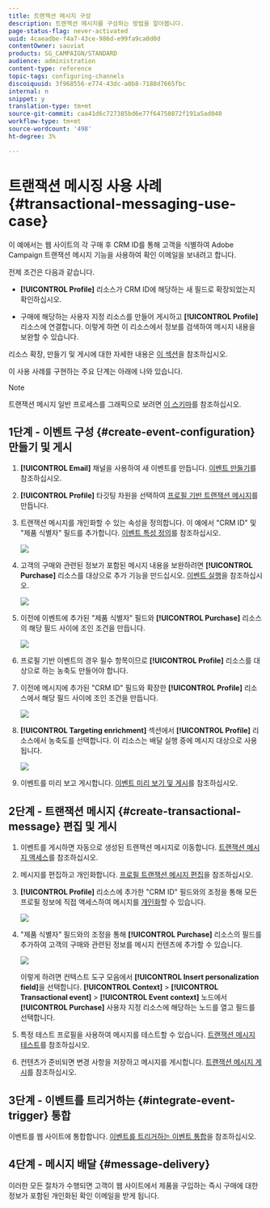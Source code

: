 ```yaml
---
title: 트랜잭션 메시지 구성
description: 트랜잭션 메시지를 구성하는 방법을 알아봅니다.
page-status-flag: never-activated
uuid: 4caeadbe-f4a7-43ce-986d-e99fa9ca0d0d
contentOwner: sauviat
products: SG_CAMPAIGN/STANDARD
audience: administration
content-type: reference
topic-tags: configuring-channels
discoiquuid: 3f968556-e774-43dc-a0b8-7188d7665fbc
internal: n
snippet: y
translation-type: tm+mt
source-git-commit: caa41d6c727385bd6e77f64750872f191a5ad040
workflow-type: tm+mt
source-wordcount: '498'
ht-degree: 3%

---
```



# 트랜잭션 메시징 사용 사례 {#transactional-messaging-use-case}

이 예에서는 웹 사이트의 각 구매 후 CRM ID를 통해 고객을 식별하여 Adobe Campaign 트랜잭션 메시지 기능을 사용하여 확인 이메일을 보내려고 합니다.

전제 조건은 다음과 같습니다.

* **[!UICONTROL Profile]** 리소스가 CRM ID에 해당하는 새 필드로 확장되었는지 확인하십시오.

* 구매에 해당하는 사용자 지정 리소스를 만들어 게시하고 **[!UICONTROL Profile]** 리소스에 연결합니다. 이렇게 하면 이 리소스에서 정보를 검색하여 메시지 내용을 보완할 수 있습니다.

리소스 확장, 만들기 및 게시에 대한 자세한 내용은 [이 섹션](../../developing/using/key-steps-to-add-a-resource.md)을 참조하십시오.

이 사용 사례를 구현하는 주요 단계는 아래에 나와 있습니다.

>[!NOTE]
>
>트랜잭션 메시지 일반 프로세스를 그래픽으로 보려면 [이 스키마](../../channels/using/getting-started-with-transactional-msg.md#key-steps)를 참조하십시오.

## 1단계 - 이벤트 구성 {#create-event-configuration} 만들기 및 게시

1. **[!UICONTROL Email]** 채널을 사용하여 새 이벤트를 만듭니다. [이벤트 만들기](../../channels/using/configuring-transactional-event.md#creating-an-event)를 참조하십시오.

1. **[!UICONTROL Profile]** 타깃팅 차원을 선택하여 [프로필 기반 트랜잭션 메시지](../../channels/using/configuring-transactional-event.md#profile-based-transactional-messages)를 만듭니다.

1. 트랜잭션 메시지를 개인화할 수 있는 속성을 정의합니다. 이 예에서 &quot;CRM ID&quot; 및 &quot;제품 식별자&quot; 필드를 추가합니다. [이벤트 특성 정의](../../channels/using/configuring-transactional-event.md#defining-the-event-attributes)를 참조하십시오.

   ![](assets/message-center_usecase1.png)

1. 고객의 구매와 관련된 정보가 포함된 메시지 내용을 보완하려면 **[!UICONTROL Purchase]** 리소스를 대상으로 추가 기능을 만드십시오. [이벤트 실행](../../channels/using/configuring-transactional-event.md#enriching-the-transactional-message-content)을 참조하십시오.

   ![](assets/message-center_usecase2.png)

1. 이전에 이벤트에 추가된 &quot;제품 식별자&quot; 필드와 **[!UICONTROL Purchase]** 리소스의 해당 필드 사이에 조인 조건을 만듭니다.

   ![](assets/message-center_usecase3.png)

1. 프로필 기반 이벤트의 경우 필수 항목이므로 **[!UICONTROL Profile]** 리소스를 대상으로 하는 농축도 만들어야 합니다.

1. 이전에 메시지에 추가된 &quot;CRM ID&quot; 필드와 확장한 **[!UICONTROL Profile]** 리소스에서 해당 필드 사이에 조인 조건을 만듭니다.<!--What's the purpose to have created a CRM ID for this event and to have the CRM ID as a join condition? could it be any other field provided you created it in the event?-->

   ![](assets/message-center_usecase4.png)

1. **[!UICONTROL Targeting enrichment]** 섹션에서 **[!UICONTROL Profile]** 리소스에서 농축도를 선택합니다. 이 리소스는 배달 실행 중에 메시지 대상으로 사용됩니다.

   ![](assets/message-center_usecase5.png)

1. 이벤트를 미리 보고 게시합니다. [이벤트 미리 보기 및 게시](../../channels/using/publishing-transactional-event.md#previewing-and-publishing-the-event)를 참조하십시오.

## 2단계 - 트랜잭션 메시지 {#create-transactional-message} 편집 및 게시

1. 이벤트를 게시하면 자동으로 생성된 트랜잭션 메시지로 이동합니다. [트랜잭션 메시지 액세스](../../channels/using/editing-transactional-message.md#accessing-transactional-messages)를 참조하십시오.

1. 메시지를 편집하고 개인화합니다. [프로필 트랜잭션 메시지 편집](../../channels/using/editing-transactional-message.md#editing-profile-transactional-message)을 참조하십시오.

1. **[!UICONTROL Profile]** 리소스에 추가한 &quot;CRM ID&quot; 필드와의 조정을 통해 모든 프로필 정보에 직접 액세스하여 메시지를 [개인화](../../designing/using/personalization.md#inserting-a-personalization-field)할 수 있습니다.

   ![](assets/message-center_usecase6.png)

1. &quot;제품 식별자&quot; 필드와의 조정을 통해 **[!UICONTROL Purchase]** 리소스의 필드를 추가하여 고객의 구매와 관련된 정보를 메시지 컨텐츠에 추가할 수 있습니다.

   ![](assets/message-center_usecase7.png)

   이렇게 하려면 컨텍스트 도구 모음에서 **[!UICONTROL Insert personalization field]**&#x200B;을 선택합니다. **[!UICONTROL Context]** > **[!UICONTROL Transactional event]** > **[!UICONTROL Event context]** 노드에서 **[!UICONTROL Purchase]** 사용자 지정 리소스에 해당하는 노드를 열고 필드를 선택합니다.

1. 특정 테스트 프로필을 사용하여 메시지를 테스트할 수 있습니다. [트랜잭션 메시지 테스트](../../channels/using/testing-transactional-message.md#testing-a-transactional-message)를 참조하십시오.

1. 컨텐츠가 준비되면 변경 사항을 저장하고 메시지를 게시합니다. [트랜잭션 메시지 게시](../../channels/using/publishing-transactional-message.md#publishing-a-transactional-message)를 참조하십시오.

## 3단계 - 이벤트를 트리거하는 {#integrate-event-trigger} 통합

이벤트를 웹 사이트에 통합합니다. [이벤트를 트리거하는 이벤트 통합](../../channels/using/getting-started-with-transactional-msg.md#integrate-event-trigger)을 참조하십시오.

## 4단계 - 메시지 배달 {#message-delivery}

이러한 모든 절차가 수행되면 고객이 웹 사이트에서 제품을 구입하는 즉시 구매에 대한 정보가 포함된 개인화된 확인 이메일을 받게 됩니다.